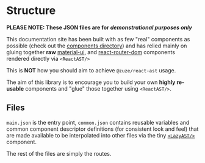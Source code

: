 # Structure

**PLEASE NOTE: These JSON files are for *demonstrational purposes only***

This documentation site has been built with as few "real" components as possible (check out the [components directory](../components)) and has relied mainly on gluing together **raw** [material-ui](https://material-ui.com/), and [react-router-dom](https://reactrouter.com/web/guides/quick-start) components rendered directly via `<ReactAST/>`

This is **NOT** how you should aim to achieve `@zuze/react-ast` usage. 

The aim of this library is to encourage you to build your own **highly re-usable** components and "glue" those together using `<ReactAST/>`.

## Files

`main.json` is the entry point, `common.json` contains reusable variables and common component descriptor definitions (for consistent look and feel) that are made available to be interpolated into other files via the tiny [`<LazyAST/>`](../components/LazyAST.js) component.

The rest of the files are simply the routes.

